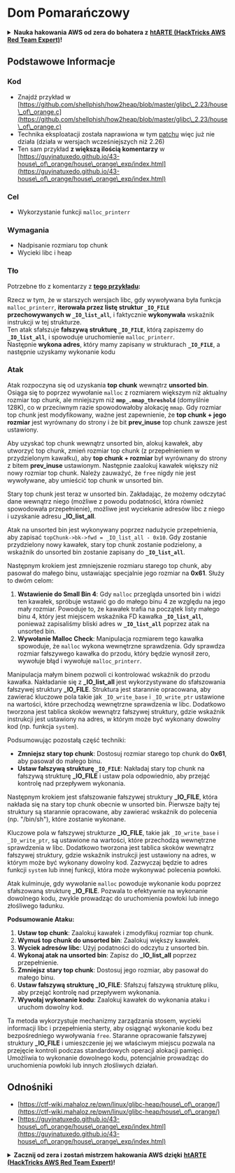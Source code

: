 # Dom Pomarańczowy

<details>

<summary><strong>Nauka hakowania AWS od zera do bohatera z</strong> <a href="https://training.hacktricks.xyz/courses/arte"><strong>htARTE (HackTricks AWS Red Team Expert)</strong></a><strong>!</strong></summary>

Inne sposoby wsparcia HackTricks:

* Jeśli chcesz zobaczyć swoją **firmę reklamowaną w HackTricks** lub **pobrać HackTricks w formacie PDF** sprawdź [**PLANY SUBSKRYPCYJNE**](https://github.com/sponsors/carlospolop)!
* Zdobądź [**oficjalne gadżety PEASS & HackTricks**](https://peass.creator-spring.com)
* Odkryj [**Rodzinę PEASS**](https://opensea.io/collection/the-peass-family), naszą kolekcję ekskluzywnych [**NFT**](https://opensea.io/collection/the-peass-family)
* **Dołącz do** 💬 [**grupy Discord**](https://discord.gg/hRep4RUj7f) lub [**grupy telegramowej**](https://t.me/peass) lub **śledź** nas na **Twitterze** 🐦 [**@hacktricks\_live**](https://twitter.com/hacktricks\_live)**.**
* **Podziel się swoimi sztuczkami hakowania, przesyłając PR-y do** [**HackTricks**](https://github.com/carlospolop/hacktricks) i [**HackTricks Cloud**](https://github.com/carlospolop/hacktricks-cloud) repozytoriów na githubie.

</details>

## Podstawowe Informacje

### Kod

* Znajdź przykład w [https://github.com/shellphish/how2heap/blob/master/glibc\_2.23/house\_of\_orange.c](https://github.com/shellphish/how2heap/blob/master/glibc\_2.23/house\_of\_orange.c)
* Technika eksploatacji została naprawiona w tym [patchu](https://sourceware.org/git/?p=glibc.git;a=blobdiff;f=stdlib/abort.c;h=117a507ff88d862445551f2c07abb6e45a716b75;hp=19882f3e3dc1ab830431506329c94dcf1d7cc252;hb=91e7cf982d0104f0e71770f5ae8e3faf352dea9f;hpb=0c25125780083cbba22ed627756548efe282d1a0) więc już nie działa (działa w wersjach wcześniejszych niż 2.26)
* Ten sam przykład **z większą ilością komentarzy** w [https://guyinatuxedo.github.io/43-house\_of\_orange/house\_orange\_exp/index.html](https://guyinatuxedo.github.io/43-house\_of\_orange/house\_orange\_exp/index.html)

### Cel

* Wykorzystanie funkcji `malloc_printerr`

### Wymagania

* Nadpisanie rozmiaru top chunk
* Wycieki libc i heap

### Tło

Potrzebne tło z komentarzy z [**tego przykładu**](https://guyinatuxedo.github.io/43-house\_of\_orange/house\_orange\_exp/index.html)**:**

Rzecz w tym, że w starszych wersjach libc, gdy wywoływana była funkcja `malloc_printerr`, **iterowała przez listę struktur `_IO_FILE` przechowywanych w `_IO_list_all`**, i faktycznie **wykonywała** wskaźnik instrukcji w tej strukturze.\
Ten atak sfałszuje **fałszywą strukturę `_IO_FILE`**, którą zapiszemy do **`_IO_list_all`**, i spowoduje uruchomienie `malloc_printerr`.\
Następnie **wykona adres**, który mamy zapisany w strukturach **`_IO_FILE`**, a następnie uzyskamy wykonanie kodu

### Atak

Atak rozpoczyna się od uzyskania **top chunk** wewnątrz **unsorted bin**. Osiąga się to poprzez wywołanie `malloc` z rozmiarem większym niż aktualny rozmiar top chunk, ale mniejszym niż **`mmp_.mmap_threshold`** (domyślnie 128K), co w przeciwnym razie spowodowałoby alokację `mmap`. Gdy rozmiar top chunk jest modyfikowany, ważne jest zapewnienie, że **top chunk + jego rozmiar** jest wyrównany do strony i że bit **prev\_inuse** top chunk zawsze jest ustawiony.

Aby uzyskać top chunk wewnątrz unsorted bin, alokuj kawałek, aby utworzyć top chunk, zmień rozmiar top chunk (z przepełnieniem w przydzielonym kawałku), aby **top chunk + rozmiar** był wyrównany do strony z bitem **prev\_inuse** ustawionym. Następnie zaalokuj kawałek większy niż nowy rozmiar top chunk. Należy zauważyć, że `free` nigdy nie jest wywoływane, aby umieścić top chunk w unsorted bin.

Stary top chunk jest teraz w unsorted bin. Zakładając, że możemy odczytać dane wewnątrz niego (możliwe z powodu podatności, która również spowodowała przepełnienie), możliwe jest wyciekanie adresów libc z niego i uzyskanie adresu **\_IO\_list\_all**.

Atak na unsorted bin jest wykonywany poprzez nadużycie przepełnienia, aby zapisać `topChunk->bk->fwd = _IO_list_all - 0x10`. Gdy zostanie przydzielony nowy kawałek, stary top chunk zostanie podzielony, a wskaźnik do unsorted bin zostanie zapisany do **`_IO_list_all`**.

Następnym krokiem jest zmniejszenie rozmiaru starego top chunk, aby pasował do małego binu, ustawiając specjalnie jego rozmiar na **0x61**. Służy to dwóm celom:

1. **Wstawienie do Small Bin 4**: Gdy `malloc` przegląda unsorted bin i widzi ten kawałek, spróbuje wstawić go do małego binu 4 ze względu na jego mały rozmiar. Powoduje to, że kawałek trafia na początek listy małego binu 4, który jest miejscem wskaźnika FD kawałka **`_IO_list_all`**, ponieważ zapisaliśmy bliski adres w **`_IO_list_all`** poprzez atak na unsorted bin.
2. **Wywołanie Malloc Check**: Manipulacja rozmiarem tego kawałka spowoduje, że `malloc` wykona wewnętrzne sprawdzenia. Gdy sprawdza rozmiar fałszywego kawałka do przodu, który będzie wynosił zero, wywołuje błąd i wywołuje `malloc_printerr`.

Manipulacja małym binem pozwoli ci kontrolować wskaźnik do przodu kawałka. Nakładanie się z **\_IO\_list\_all** jest wykorzystywane do sfałszowania fałszywej struktury **\_IO\_FILE**. Struktura jest starannie opracowana, aby zawierać kluczowe pola takie jak `_IO_write_base` i `_IO_write_ptr` ustawione na wartości, które przechodzą wewnętrzne sprawdzenia w libc. Dodatkowo tworzona jest tablica skoków wewnątrz fałszywej struktury, gdzie wskaźnik instrukcji jest ustawiony na adres, w którym może być wykonany dowolny kod (np. funkcja `system`).

Podsumowując pozostałą część techniki:

* **Zmniejsz stary top chunk**: Dostosuj rozmiar starego top chunk do **0x61**, aby pasował do małego binu.
* **Ustaw fałszywą strukturę `_IO_FILE`**: Nakładaj stary top chunk na fałszywą strukturę **\_IO\_FILE** i ustaw pola odpowiednio, aby przejąć kontrolę nad przepływem wykonania.

Następnym krokiem jest sfałszowanie fałszywej struktury **\_IO\_FILE**, która nakłada się na stary top chunk obecnie w unsorted bin. Pierwsze bajty tej struktury są starannie opracowane, aby zawierać wskaźnik do polecenia (np. "/bin/sh"), które zostanie wykonane.

Kluczowe pola w fałszywej strukturze **\_IO\_FILE**, takie jak `_IO_write_base` i `_IO_write_ptr`, są ustawione na wartości, które przechodzą wewnętrzne sprawdzenia w libc. Dodatkowo tworzona jest tablica skoków wewnątrz fałszywej struktury, gdzie wskaźnik instrukcji jest ustawiony na adres, w którym może być wykonany dowolny kod. Zazwyczaj będzie to adres funkcji `system` lub innej funkcji, która może wykonywać polecenia powłoki.

Atak kulminuje, gdy wywołanie `malloc` powoduje wykonanie kodu poprzez sfałszowaną strukturę **\_IO\_FILE**. Pozwala to efektywnie na wykonanie dowolnego kodu, zwykle prowadząc do uruchomienia powłoki lub innego złośliwego ładunku.

**Podsumowanie Ataku:**

1. **Ustaw top chunk**: Zaalokuj kawałek i zmodyfikuj rozmiar top chunk.
2. **Wymuś top chunk do unsorted bin**: Zaalokuj większy kawałek.
3. **Wyciek adresów libc**: Użyj podatności do odczytu z unsorted bin.
4. **Wykonaj atak na unsorted bin**: Zapisz do **\_IO\_list\_all** poprzez przepełnienie.
5. **Zmniejsz stary top chunk**: Dostosuj jego rozmiar, aby pasował do małego binu.
6. **Ustaw fałszywą strukturę \_IO\_FILE**: Sfałszuj fałszywą strukturę pliku, aby przejąć kontrolę nad przepływem wykonania.
7. **Wywołaj wykonanie kodu**: Zaalokuj kawałek do wykonania ataku i uruchom dowolny kod.

Ta metoda wykorzystuje mechanizmy zarządzania stosem, wycieki informacji libc i przepełnienia sterty, aby osiągnąć wykonanie kodu bez bezpośredniego wywoływania `free`. Staranne opracowanie fałszywej struktury **\_IO\_FILE** i umieszczenie jej we właściwym miejscu pozwala na przejęcie kontroli podczas standardowych operacji alokacji pamięci. Umożliwia to wykonanie dowolnego kodu, potencjalnie prowadząc do uruchomienia powłoki lub innych złośliwych działań.
## Odnośniki

* [https://ctf-wiki.mahaloz.re/pwn/linux/glibc-heap/house\_of\_orange/](https://ctf-wiki.mahaloz.re/pwn/linux/glibc-heap/house\_of\_orange/)
* [https://guyinatuxedo.github.io/43-house\_of\_orange/house\_orange\_exp/index.html](https://guyinatuxedo.github.io/43-house\_of\_orange/house\_orange\_exp/index.html)

<details>

<summary><strong>Zacznij od zera i zostań mistrzem hakowania AWS dzięki</strong> <a href="https://training.hacktricks.xyz/courses/arte"><strong>htARTE (HackTricks AWS Red Team Expert)</strong></a><strong>!</strong></summary>

Inne sposoby wsparcia HackTricks:

* Jeśli chcesz zobaczyć swoją **firmę reklamowaną w HackTricks** lub **pobrać HackTricks w formacie PDF**, sprawdź [**PLANY SUBSKRYPCYJNE**](https://github.com/sponsors/carlospolop)!
* Zdobądź [**oficjalne gadżety PEASS & HackTricks**](https://peass.creator-spring.com)
* Odkryj [**Rodzinę PEASS**](https://opensea.io/collection/the-peass-family), naszą kolekcję ekskluzywnych [**NFT**](https://opensea.io/collection/the-peass-family)
* **Dołącz do** 💬 [**grupy Discord**](https://discord.gg/hRep4RUj7f) lub [**grupy telegramowej**](https://t.me/peass) lub **śledź** nas na **Twitterze** 🐦 [**@hacktricks\_live**](https://twitter.com/hacktricks\_live)**.**
* **Podziel się swoimi sztuczkami hakerskimi, przesyłając PR-y do** [**HackTricks**](https://github.com/carlospolop/hacktricks) i [**HackTricks Cloud**](https://github.com/carlospolop/hacktricks-cloud) na githubie.

</details>

